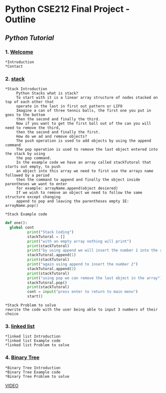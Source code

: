 <!---
moscarelloscott/moscarelloscott is a ✨ special ✨ repository because its `README.md` (this file) appears on your GitHub profile.
You can click the Preview link to take a look at your changes.
--->
# Python CSE212 Final Project - Outline 
## *Python Tutorial*

### 1. [Welcome](https://github.com/moscarelloscott/moscarelloscott/blob/main/CSE212.md)
    *Introduction
    *Contact

### 2. [stack](https://github.com/moscarelloscott/moscarelloscott/blob/main/stack.md)
    *Stack Introduction
		 Python Stacks what is stack?
		 To start with it is a linear array structure of nodes stacked on top of each other that 
		 operate in the last in first out pattern or LIFO
		 Imagine a can of three tennis balls, the first one you put in goes to the bottom
		 then the second and finally the third.
		 Now if you want to get the first ball out of the can you will need to remove the third,
		 then the second and finally the first. 
		 How do we ad and remove objects?
		 The push operation is used to add objects by using the append command
		 The pop operation is used to remove the last object entered into the stack by using
		 the pop command.
		 In the example code we have an array called stackTutoral that starts out empty, to push
		 an object into this array we need to first use the arrays name followed by a period 
		 then the command to append and finally the object inside parentheses we want to enter
		 for example: arrayName.append(object desiered)
		 If we wish to remove an object we need to follow the same structure except changing 
		 append to pop and leaving the parentheses empty IE: arrayName.pop()

    *Stack Example code    
~~~Python
def one():
  global cont
          print("Stack Coding")
          stackTutoral = []
          print("with an empty array nothing will print")
          print(stackTutoral)
          print("by using append we will insert the number 1 into the array")
          stackTutoral.append(1)
          print(stackTutoral)
          print("again using append to insert the number 2")
          stackTutoral.append(2)
          print(stackTutoral)
          print("using pop we can remove the last object in the array")
          stackTutoral.pop()
          print(stackTutoral)
          cont = input("press enter to return to main menu")
          start()        
~~~
    
    *Stack Problem to solve
    rewrite the code with the user being able to input 3 numbers of their choice
    

### 3. [linked list](https://github.com/moscarelloscott/moscarelloscott/blob/main/linkedlist.md)
    *linked list Introduction
    *linked list Example code
    *linked list Problem to solve

### 4. [Binary Tree](https://github.com/moscarelloscott/moscarelloscott/blob/main/binarytree.md)
    *Binary Tree Introduction
    *Binary Tree Example code
    *Binary Tree Problem to solve

[VIDEO](404)
